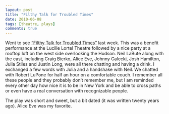```yaml
---
layout: post
title: "Filthy Talk for Troubled Times"
date: 2010-06-08
tags: [theatre, plays]
comments: true
---
```

Went to see [“Filthy Talk for Troubled Times”](http://www.brownpapertickets.com/event/214955) last week. This was a benefit performance at the Lucille Lortel Theatre followed by a nice party at a rooftop loft on the west side overlooking the Hudson. Neil LaBute along with the cast, including Craig Bierko, Alice Eve, Johnny Galecki, Josh Hamilton, Julia Stiles and Justin Long, were all there chatting and having a drink. I exchanged a few words with Julia and a handshake with Neil. We chatted with Robert LuPone for half an hour on a comfortable couch. I remember all these people and they probably don’t remember me, but I am reminded every other day how nice it is to be in New York and be able to cross paths or even have a real conversation with recognizable people.

The play was short and sweet, but a bit dated (it was written twenty years ago). Alice Eve was my favorite.

